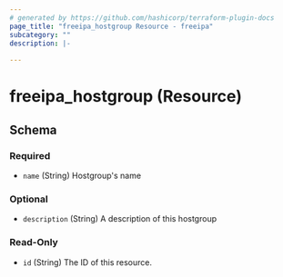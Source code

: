 ```yaml
---
# generated by https://github.com/hashicorp/terraform-plugin-docs
page_title: "freeipa_hostgroup Resource - freeipa"
subcategory: ""
description: |-
  
---
```


# freeipa_hostgroup (Resource)





<!-- schema generated by tfplugindocs -->
## Schema

### Required

- `name` (String) Hostgroup's name

### Optional

- `description` (String) A description of this hostgroup

### Read-Only

- `id` (String) The ID of this resource.
